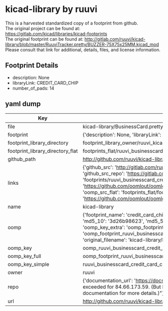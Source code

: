 # kicad-library by ruuvi  
This is a harvested standardized copy of a footprint from github.  
The original project can be found at:  
https://gitlab.com/kicad/libraries/kicad-footprints  
The original footprint can be found at:
http://gitlab.com/ruuvi/kicad-library/blob/master/RuuviTracker.pretty/BUZZER-75X75x25MM.kicad_mod
Please consult that link for additional, details, files, and license information.  
## Footprint Details
* description: None  
* libraryLink: CREDIT_CARD_CHIP  
* number_of_pads: 14  
## yaml dump  
| Key | Value |  
| --- | --- |  
| file | kicad-library/BusinessCard.pretty/CREDIT_CARD_CHIP.kicad_mod |  
| footprint | {'description': None, 'libraryLink': 'CREDIT_CARD_CHIP', 'number_of_pads': 14} |  
| footprint_library_directory | footprint_library_owner/ruuvi_kicad-library |  
| footprint_library_directory_flat | footprints_flat/ruuvi_businesscard_credit_card_chip/working |  
| github_path | http://github.com/ruuvi/kicad-library/blob/master/BusinessCard.pretty/CREDIT_CARD_CHIP.kicad_mod |  
| links | {'github_src': 'http://gitlab.com/ruuvi/kicad-library/blob/master/RuuviTracker.pretty/BUZZER-75X75x25MM.kicad_mod', 'github_src_repo': 'https://gitlab.com/kicad/libraries/kicad-footprints', 'oomp_bot': 'footprints/ruuvi_businesscard_credit_card_chip/working', 'oomp_bot_github': 'https://github.com/oomlout/oomlout_oomp_footprint_bot/tree/main/footprints/ruuvi_businesscard_credit_card_chip/working', 'oomp_src_flat': 'footprints_flat/footprints_flat/ruuvi_businesscard_credit_card_chip/working', 'oomp_src_flat_github': 'https://github.com/oomlout/oomlout_oomp_footprint_src/tree/main/footprints_flat/ruuvi_businesscard_credit_card_chip/working'} |  
| name | kicad-library |  
| oomp | {'footprint_name': 'credit_card_chip', 'library_name': 'businesscard', 'md5': '3d26b98623b951440797c0585fb1df90', 'md5_10': '3d26b98623', 'md5_5': '3d26b', 'md5_6': '3d26b9', 'oomp_key': 'oomp_ruuvi_businesscard_credit_card_chip', 'oomp_key_extra': 'oomp_footprint_ruuvi_businesscard_credit_card_chip', 'oomp_key_full': 'oomp_footprint_ruuvi_businesscard_credit_card_chip_3d26b9', 'oomp_key_simple': 'ruuvi_businesscard_credit_card_chip', 'original_filename': 'kicad-library/BusinessCard.pretty/CREDIT_CARD_CHIP.kicad_mod', 'owner_name': 'ruuvi'} |  
| oomp_key | oomp_ruuvi_businesscard_credit_card_chip |  
| oomp_key_full | oomp_footprint_ruuvi_businesscard_credit_card_chip |  
| oomp_key_simple | ruuvi_businesscard_credit_card_chip |  
| owner | ruuvi |  
| repo | {'documentation_url': 'https://docs.github.com/rest/overview/resources-in-the-rest-api#rate-limiting', 'message': "API rate limit exceeded for 84.66.173.59. (But here's the good news: Authenticated requests get a higher rate limit. Check out the documentation for more details.)"} |  
| url | http://github.com/ruuvi/kicad-library |  


